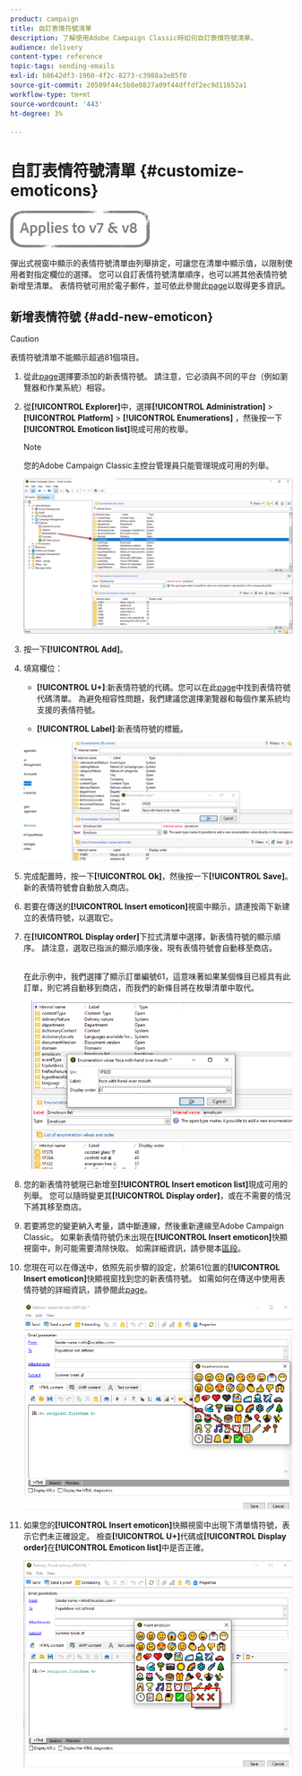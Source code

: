 ```yaml
---
product: campaign
title: 自訂表情符號清單
description: 了解使用Adobe Campaign Classic時如何自訂表情符號清單。
audience: delivery
content-type: reference
topic-tags: sending-emails
exl-id: b8642df3-1960-4f2c-8273-c3988a3e85f0
source-git-commit: 20509f44c5b8e0827a09f44dffdf2ec9d11652a1
workflow-type: tm+mt
source-wordcount: '443'
ht-degree: 3%

---
```


# 自訂表情符號清單 {#customize-emoticons}

![](../../assets/common.svg)

彈出式視窗中顯示的表情符號清單由列舉排定，可讓您在清單中顯示值，以限制使用者對指定欄位的選擇。
您可以自訂表情符號清單順序，也可以將其他表情符號新增至清單。
表情符號可用於電子郵件，並可依此參閱此[page](defining-the-email-content.md#inserting-emoticons)以取得更多資訊。

## 新增表情符號 {#add-new-emoticon}

>[!CAUTION]
>
>表情符號清單不能顯示超過81個項目。

1. 從此[page](https://unicode.org/emoji/charts/full-emoji-list.html)選擇要添加的新表情符號。 請注意，它必須與不同的平台（例如瀏覽器和作業系統）相容。

1. 從&#x200B;**[!UICONTROL Explorer]**&#x200B;中，選擇&#x200B;**[!UICONTROL Administration]** > **[!UICONTROL Platform]** > **[!UICONTROL Enumerations]** ，然後按一下&#x200B;**[!UICONTROL Emoticon list]**&#x200B;現成可用的枚舉。

   >[!NOTE]
   >
   >您的Adobe Campaign Classic主控台管理員只能管理現成可用的列舉。

   ![](assets/emoticon_1.png)

1. 按一下&#x200B;**[!UICONTROL Add]**。

1. 填寫欄位：

   * **[!UICONTROL U+]**:新表情符號的代碼。您可以在此[page](https://unicode.org/emoji/charts/full-emoji-list.html)中找到表情符號代碼清單。
為避免相容性問題，我們建議您選擇瀏覽器和每個作業系統均支援的表情符號。

   * **[!UICONTROL Label]**:新表情符號的標籤。

   ![](assets/emoticon_5.png)

1. 完成配置時，按一下&#x200B;**[!UICONTROL Ok]**，然後按一下&#x200B;**[!UICONTROL Save]**。
新的表情符號會自動放入商店。

1. 若要在傳送的&#x200B;**[!UICONTROL Insert emoticon]**&#x200B;視窗中顯示，請連按兩下新建立的表情符號，以選取它。

1. 在&#x200B;**[!UICONTROL Display order]**&#x200B;下拉式清單中選擇，新表情符號的顯示順序。 請注意，選取已指派的顯示順序後，現有表情符號會自動移至商店。

   <br>在此示例中，我們選擇了顯示訂單編號61，這意味著如果某個條目已經具有此訂單，則它將自動移到商店，而我們的新條目將在枚舉清單中取代。

   ![](assets/emoticon_2.png)

1. 您的新表情符號現已新增至&#x200B;**[!UICONTROL Insert emoticon list]**&#x200B;現成可用的列舉。 您可以隨時變更其&#x200B;**[!UICONTROL Display order]**，或在不需要的情況下將其移至商店。

1. 若要將您的變更納入考量，請中斷連線，然後重新連線至Adobe Campaign Classic。 如果新表情符號仍未出現在&#x200B;**[!UICONTROL Insert emoticon]**&#x200B;快顯視窗中，則可能需要清除快取。 如需詳細資訊，請參閱本[區段](../../platform/using/faq-campaign-config.md#perform-soft-cache-clear)。

1. 您現在可以在傳送中，依照先前步驟的設定，於第61位置的&#x200B;**[!UICONTROL Insert emoticon]**&#x200B;快顯視窗找到您的新表情符號。 如需如何在傳送中使用表情符號的詳細資訊，請參閱此[page](defining-the-email-content.md#inserting-emoticons)。

   ![](assets/emoticon_4.png)

1. 如果您的&#x200B;**[!UICONTROL Insert emoticon]**&#x200B;快顯視窗中出現下清單情符號，表示它們未正確設定。 檢查&#x200B;**[!UICONTROL U+]**&#x200B;代碼或&#x200B;**[!UICONTROL Display order]**&#x200B;在&#x200B;**[!UICONTROL Emoticon list]**&#x200B;中是否正確。

   ![](assets/emoticon_6.png)

